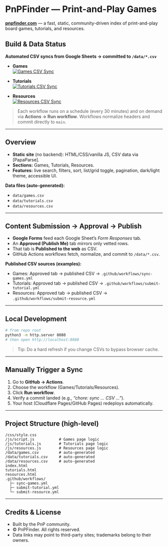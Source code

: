 # PnPFinder — Print-and-Play Games

[**pnpfinder.com**](http://pnpfinder.com) — a fast, static, community-driven index of print-and-play board games, tutorials, and resources.

## Build & Data Status

**Automated CSV syncs from Google Sheets → committed to `/data/*.csv`**

- **Games**  
  [![Games CSV Sync](https://github.com/<user>/<repo>/actions/workflows/sync-games.yml/badge.svg)](https://github.com/mgonzalvez/pnpfinder-lite/actions/workflows/sync-games.yml)

- **Tutorials**  
  [![Tutorials CSV Sync](https://github.com/<user>/<repo>/actions/workflows/submit-tutorial.yml/badge.svg)](https://github.com/mgonzalvez/pnpfinder-lite/actions/workflows/submit-tutorial.yml)

- **Resources**  
  [![Resources CSV Sync](https://github.com/<user>/<repo>/actions/workflows/submit-resource.yml/badge.svg)](https://github.com/mgonzalvez/pnpfinder-lite/actions/workflows/submit-resource.yml)

> Each workflow runs on a schedule (every 30 minutes) and on demand via **Actions → Run workflow**. Workflows normalize headers and commit directly to `main`.

---

## Overview

- **Static site** (no backend): HTML/CSS/vanilla JS, CSV data via [PapaParse].
- **Sections:** Games, Tutorials, Resources.
- **Features:** live search, filters, sort, list/grid toggle, pagination, dark/light theme, accessible UI.

**Data files (auto-generated):**
- `data/games.csv`
- `data/tutorials.csv`
- `data/resources.csv`

---

## Content Submission → Approval → Publish

- **Google Forms** feed each Google Sheet’s *Form Responses* tab.  
- An **Approved (Publish Me)** tab mirrors only vetted rows.  
- That tab is **Published to the web** as CSV.  
- GitHub Actions workflows fetch, normalize, and commit to `/data/*.csv`.

**Published CSV sources (examples):**
- Games: Approved tab → published CSV → `.github/workflows/sync-games.yml`
- Tutorials: Approved tab → published CSV → `.github/workflows/submit-tutorial.yml`
- Resources: Approved tab → published CSV → `.github/workflows/submit-resource.yml`

---

## Local Development

```bash
# from repo root
python3 -m http.server 8080
# then open http://localhost:8080
````

> Tip: Do a hard refresh if you change CSVs to bypass browser cache.

---

## Manually Trigger a Sync

1. Go to **GitHub → Actions**.
2. Choose the workflow (Games/Tutorials/Resources).
3. Click **Run workflow**.
4. Verify a commit landed (e.g., *“chore: sync … CSV …”*).
5. Your host (Cloudflare Pages/GitHub Pages) redeploys automatically.

---

## Project Structure (high-level)

```
/css/style.css
/js/script.js           # Games page logic
/js/tutorials.js        # Tutorials page logic
/js/resources.js        # Resources page logic
/data/games.csv         # auto-generated
/data/tutorials.csv     # auto-generated
/data/resources.csv     # auto-generated
index.html
tutorials.html
resources.html
.github/workflows/
  ├─ sync-games.yml
  ├─ submit-tutorial.yml
  └─ submit-resource.yml
```

---

## Credits & License

* Built by the PnP community.
* © PnPFinder. All rights reserved.
* Data links may point to third-party sites; trademarks belong to their owners.
